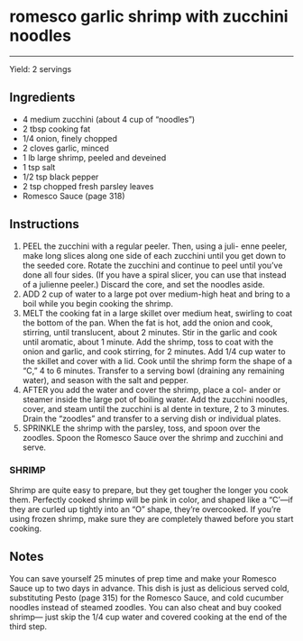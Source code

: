 # romesco garlic shrimp with zucchini noodles
---
Yield: 2 servings

## Ingredients
- 4 medium zucchini (about 4 cup of “noodles”)
- 2 tbsp cooking fat
- 1/4 onion, finely chopped
- 2 cloves garlic, minced
- 1 lb large shrimp, peeled and deveined
- 1 tsp salt
- 1/2 tsp black pepper
- 2 tsp chopped fresh parsley leaves
- Romesco Sauce (page 318)

## Instructions
1. PEEL the zucchini with a regular peeler. Then, using a juli-
enne peeler, make long slices along one side of each zucchini
until you get down to the seeded core. Rotate the zucchini
and continue to peel until you’ve done all four sides. (If you
have a spiral slicer, you can use that instead of a julienne
peeler.) Discard the core, and set the noodles aside.
2. ADD 2 cup of water to a large pot over medium-high heat
and bring to a boil while you begin cooking the shrimp.
3. MELT the cooking fat in a large skillet over medium heat,
swirling to coat the bottom of the pan. When the fat is hot,
add the onion and cook, stirring, until translucent, about 2
minutes. Stir in the garlic and cook until aromatic, about 1
minute. Add the shrimp, toss to coat with the onion and garlic,
and cook stirring, for 2 minutes. Add 1/4 cup water to the skillet
and cover with a lid. Cook until the shrimp form the shape of
a “C,” 4 to 6 minutes. Transfer to a serving bowl (draining any
remaining water), and season with the salt and pepper.
4. AFTER you add the water and cover the shrimp, place a col-
ander or steamer inside the large pot of boiling water. Add
the zucchini noodles, cover, and steam until the zucchini is
al dente in texture, 2 to 3 minutes. Drain the “zoodles” and
transfer to a serving dish or individual plates.
5. SPRINKLE the shrimp with the parsley, toss, and spoon
over the zoodles. Spoon the Romesco Sauce over the shrimp
and zucchini and serve.

### SHRIMP 
Shrimp are quite easy to prepare, but they get
tougher the longer you cook them. Perfectly cooked shrimp will
be pink in color, and shaped like a “C’—if they are curled up
tightly into an “O” shape, they’re overcooked. If you’re using
frozen shrimp, make sure they are completely thawed before
you start cooking.

## Notes

You can save yourself 25 minutes of
prep time and make your Romesco
Sauce up to two days in advance. This
dish is just as delicious served cold,
substituting Pesto (page 315) for the
Romesco Sauce, and cold cucumber
noodles instead of steamed zoodles. You
can also cheat and buy cooked shrimp—
just skip the 1/4 cup water and covered
cooking at the end of the third step.
